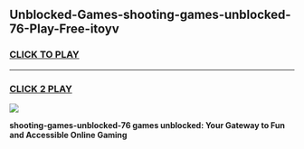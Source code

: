 
## Unblocked-Games-shooting-games-unblocked-76-Play-Free-itoyv
<h3>
<a href="https://premium76.site?title=shooting-games-unblocked-76&ref=19M">CLICK TO PLAY</a></h3>
<hr>

<h3>
<a href="https://premium76.site?title=shooting-games-unblocked-76&ref=19M">CLICK 2 PLAY</a>
  
</h3>

<a href="https://premium76.site?title=shooting-games-unblocked-76&ref=19M"><img src="https://clearcache.store/games.png"></a>


**shooting-games-unblocked-76 games unblocked: Your Gateway to Fun and Accessible Online Gaming**
